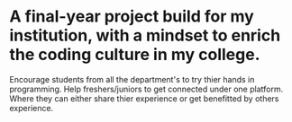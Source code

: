 # A final-year project build for my institution, with a mindset to enrich the coding culture in my college.
Encourage students from all the department's to try thier hands in programming.
Help freshers/juniors to get connected under one platform.
Where they can either share thier experience or get benefitted by others experience.
